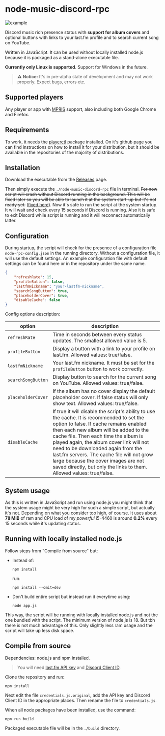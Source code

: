 # node-music-discord-rpc

![example](https://github.com/patryk-ku/node-music-discord-rpc/assets/38609910/8e664517-8841-42fa-9a1e-876fc5ee4c30)

Discord music rich presence status with **support for album covers** and optional buttons with links to your last.fm profile and to search current song on YouTube. 

Written in JavaScript. It can be used without locally installed node.js because it is packaged as a stand-alone executable file.

**Currently only Linux is supported.** Support for Windows in the future.

> **⚠️ Notice:** It's in pre-alpha state of development and may not work properly. Expect bugs, errors etc.

## Supported players
Any player or app with [MPRIS](https://wiki.archlinux.org/title/MPRIS) support, also including both Google Chrome and Firefox.

## Requirements
To work, it needs the [playerctl](https://github.com/altdesktop/playerctl) package installed. On it's github page you can find instructions on how to install it for your distribution, but it should be available in the  repositories of the majority of distributions.

## Installation
Download the executable from the [Releases](https://github.com/patryk-ku/node-music-discord-rpc/releases) page.

Then simply execute the `./node-music-discord-rpc` file in terminal. ~~For now script will crash without Discord running in the background. This will be fixed later so you will be able to launch it at the system start-up but it's not ready yet.~~ ([fixed here](https://github.com/patryk-ku/node-music-discord-rpc/commit/ace9612a5eb39008b540a7c51c0d09113dbbb115)). Now it's safe to run the script at the system startup. It will wait and check every 15 seconds if Discord is running. Also it is safe to exit Discord while script is running and it will reconnect automatically latter.

## Configuration

During startup, the script will check for the presence of a configuration file `node-rpc-config.json` in the running directory. Without a configuration file, it will use the default settings. An example configuration file with default settings can be found here or in the repository under the same name.

```json
{
    "refreshRate": 15,
    "profileButton": false,
    "lastfmNickname": "your-lastfm-nickname",
    "searchSongButton": true,
    "placeholderCover": true,
    "disableCache": false
}
```

Config options description:

| option | description |
| ----------- | ----------- |
| `refreshRate` | Time in seconds between every status updates. The smallest allowed value is 5. |
| `profileButton` | Display a button with a link to your profile on last.fm. Allowed values: true/false. |
| `lastfmNickname` | Your last.fm nickname. It must be set for the `profileButton` button to work correctly. |
| `searchSongButton` | Display button to search for the current song on YouTube. Allowed values: true/false. |
| `placeholderCover` | If the album has no cover display the default placeholder cover. If false status will only show text. Allowed values: true/false. |
| `disableCache` | If true it will disable the script's ability to use the cache. It is recommended to set the option to false. If cache remains enabled then each new album will be added to the cache file. Then each time the album is played again, the album cover link will not need to be downloaded again from the last.fm servers. The cache file will not grow large because the cover images are not saved directly, but only the links to them. Allowed values: true/false. |

## System usage

As this is written in JavaScript and run using node.js you might think that the system usage might be very high for such a simple script, but actually it's not. Depending on what you consider too high, of course. It uses about **78 MiB** of ram and CPU load of my *powerful* i5-4460 is around **0.2%** every 15 seconds while it's updating status.

## Running with locally installed node.js

Follow steps from "Compile from source" but:

- Instead of:

   ```
   npm install
   ```

   run:

   ```
   npm install --omit=dev
   ```
- Don't build entire script but instead run it everytime using:

   ```
   node app.js
   ```

This way, the script will be running with locally installed node.js and not the one bundled with the script. The minimum version of node.js is 18. But tbh there is not much advantage of this. Only slightly less ram usage and the script will take up less disk space.

## Compile from source

Dependencies: node.js and npm installed.

> You will need [last.fm API key](https://www.last.fm/api#getting-started) and [Discord Client ID](https://discord.com/developers/docs/intro).

Clone the repository and run:

```
npm install
```

Next edit the file `credentials.js.original`, add the API key and Discord Client ID in the appropriate places. Then rename the file to `credentials.js`.

When all node packages have been installed, use the command:

```
npm run build
```
Packaged executable file will be in the `./build` directory.
